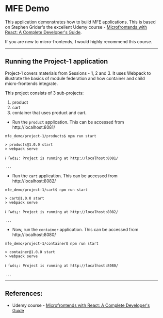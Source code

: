 # MFE Demo

This application demonstrates how to build MFE applications. This is based on Stephen Grider's the excellent Udemy course - [Microfrontends with React: A Complete Developer's Guide](https://delldigital.udemy.com/course/microfrontend-course). 

If you are new to micro-frontends, I would highly recommend this course. 

--------------
## Running the Project-1 application

Project-1 covers materials from Sessions - 1, 2 and 3. It uses Webpack to illustrate the basics of module federation and how container and child micro-frontends integrate.

This project consists of 3 sub-projects:
1. product
2. cart
3. container that uses product and cart.



* Run the `product` application. This can be accessed from  http://localhost:8081/
```
mfe_demo/project-1/products$ npm run start

> products@1.0.0 start
> webpack serve

ℹ ｢wds｣: Project is running at http://localhost:8081/

...
```

* Run the `cart` application. This can be accessed from  http://localhost:8082/
```
mfe_demo/project-1/cart$ npm run start

> cart@1.0.0 start
> webpack serve

ℹ ｢wds｣: Project is running at http://localhost:8082/

...
```

* Now, run the `container` application. This can be accessed from  http://localhost:8080/
```
mfe_demo/project-1/container$ npm run start

> container@1.0.0 start
> webpack serve

ℹ ｢wds｣: Project is running at http://localhost:8080/

...
```

--------------
## References:

* Udemy course - [Microfrontends with React: A Complete Developer's Guide](https://delldigital.udemy.com/course/microfrontend-course)
